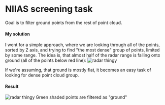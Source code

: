 # NIIAS screening task
Goal is to filter ground points from the rest of point cloud. 
#### My solution
I went for a simple approach, where we are looking through all of the points, sorted by Z axis, and trying to find "the most dense" group of points, limited by some range. The idea is, that almost half of the radar range is falling onto ground (all of the points below red line):
![radar thingy](https://i.imgur.com/irIR75S.png)

If we're assuming, that ground is mostly flat, it becomes an easy task of looking for dense point cloud group.

#### Result
![radar thingy](https://i.imgur.com/ejfJ6IC.png)
Green shaded points are filtered as "ground"